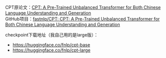 CPT原论文：[CPT: A Pre-Trained Unbalanced Transformer for Both Chinese Language Understanding and Generation](https://arxiv.org/abs/2109.05729)  
GitHub项目：[fastnlp/CPT: CPT: A Pre-Trained Unbalanced Transformer for Both Chinese Language Understanding and Generation](https://github.com/fastnlp/CPT)

checkpoint下载地址（我自己用的是large版）：
- <https://huggingface.co/fnlp/cpt-base>
- <https://huggingface.co/fnlp/cpt-large>